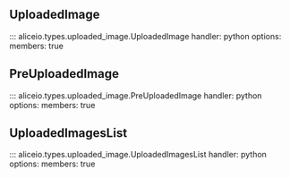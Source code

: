 ## UploadedImage

::: aliceio.types.uploaded_image.UploadedImage
    handler: python
    options:
      members: true

## PreUploadedImage

::: aliceio.types.uploaded_image.PreUploadedImage
    handler: python
    options:
      members: true

## UploadedImagesList

::: aliceio.types.uploaded_image.UploadedImagesList
    handler: python
    options:
      members: true
